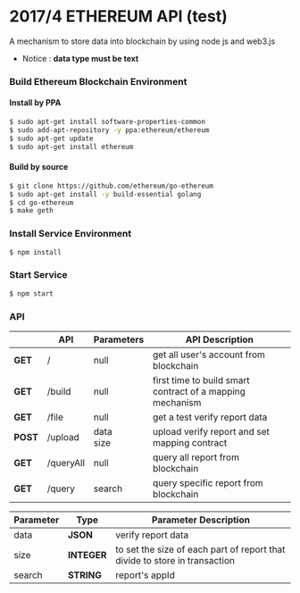 # 2017/4 ETHEREUM API (test)
A mechanism to store data into blockchain by using node js and web3.js

* Notice : **data type must be text**

### Build Ethereum Blockchain Environment
#### Install by PPA
```sh
$ sudo apt-get install software-properties-common
$ sudo add-apt-repository -y ppa:ethereum/ethereum
$ sudo apt-get update
$ sudo apt-get install ethereum
```
#### Build by source
```sh
$ git clone https://github.com/ethereum/go-ethereum
$ sudo apt-get install -y build-essential golang
$ cd go-ethereum
$ make geth
```

### Install Service Environment
```sh
$ npm install
```
### Start Service
```sh
$ npm start
```

### API

||API|Parameters|API Description|
|----|----|----|----|
|**GET**|/|null|get all user's account from blockchain|
|**GET**|/build|null|first time to build smart contract of a mapping mechanism|
|**GET**|/file|null|get a test verify report data|
|**POST**|/upload|data<br/>size|upload verify report and set mapping contract
|**GET**|/queryAll|null|query all report from blockchain|
|**GET**|/query|search|query specific report from blockchain|

|Parameter|Type|Parameter Description|
|----|----|----|
|data|**JSON**|verify report data|
|size|**INTEGER**|to set the size of each part of report that divide to store in transaction|
|search|**STRING**|report's appId|
